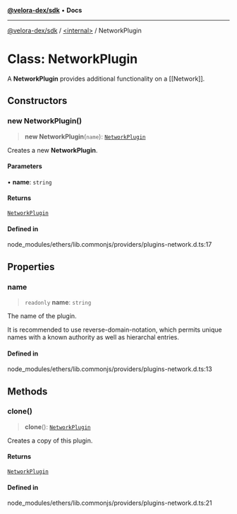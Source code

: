 [**@velora-dex/sdk**](../../README.md) • **Docs**

***

[@velora-dex/sdk](../../globals.md) / [\<internal\>](../README.md) / NetworkPlugin

# Class: NetworkPlugin

A **NetworkPlugin** provides additional functionality on a [[Network]].

## Constructors

### new NetworkPlugin()

> **new NetworkPlugin**(`name`): [`NetworkPlugin`](NetworkPlugin.md)

Creates a new **NetworkPlugin**.

#### Parameters

• **name**: `string`

#### Returns

[`NetworkPlugin`](NetworkPlugin.md)

#### Defined in

node\_modules/ethers/lib.commonjs/providers/plugins-network.d.ts:17

## Properties

### name

> `readonly` **name**: `string`

The name of the plugin.

 It is recommended to use reverse-domain-notation, which permits
 unique names with a known authority as well as hierarchal entries.

#### Defined in

node\_modules/ethers/lib.commonjs/providers/plugins-network.d.ts:13

## Methods

### clone()

> **clone**(): [`NetworkPlugin`](NetworkPlugin.md)

Creates a copy of this plugin.

#### Returns

[`NetworkPlugin`](NetworkPlugin.md)

#### Defined in

node\_modules/ethers/lib.commonjs/providers/plugins-network.d.ts:21
